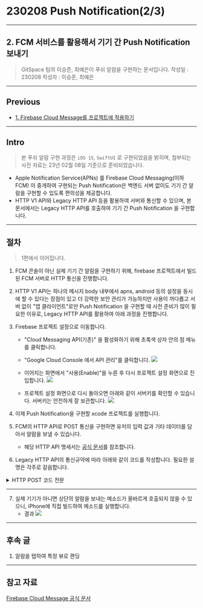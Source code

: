 # 230208 Push Notification(2/3)
---
## 2. FCM 서비스를 활용해서 기기 간 Push Notification 보내기
> GitSpace 팀의 이승준, 최예은이 푸쉬 알람을 구현하는 문서입니다.
> 작성일 : 230208
> 작성자 : 이승준, 최예은

---
## Previous
- [1. Firebase Cloud Message를 프로젝트에 적용하기](https://github.com/APPSCHOOL1-REPO/finalproject-gitspace/blob/Feat/%23134-fcm-DataTransmit-seungjun/docs/tech/FCM/1.ApplyFirebaseCloudMessage.md) 

---
## Intro
> 본 푸쉬 알람 구현 과정은 `iOS 15`, `SwiftUI` 로 구현되었음을 밝히며, 첨부되는 사진 자료는 23년 02월 08일 기준으로 준비되었습니다.


- Apple Notification Service(APNs) 를 Firebase Cloud Messaging(이하 FCM) 이 중개하여 구현되는 Push Notification은 백엔드 서버 없이도 기기 간 알람을 구현할 수 있도록 편의성을 제공합니다.
- HTTP V1 API와 Legacy HTTP API 등을 활용하여 서버와 통신할 수 있으며, 본 문서에서는 Legacy HTTP API를 호출하여 기기 간 Push Notification 을 구현합니다.

---
## 절차
> 1편에서 이어집니다.

1. FCM 콘솔이 아닌 실제 기기 간 알람을 구현하기 위해, firebase 프로젝트에서 빌드된 FCM 서버로 HTTP 통신을 진행합니다.

2. HTTP V1 API는 하나의 메시지 body 내부에서 apns, android 등의 설정을 동시에 할 수 있다는 장점이 있고 더 강력한 보안 관리가 가능하지만 사용이 까다롭고 서버 없이 "앱 클라이언트"로만 Push Notification 을 구현할 때 사전 준비가 많이 필요한 이유로, Legacy HTTP API를 활용하여 아래 과정을 진행합니다.

3. Firebase 프로젝트 설정으로 이동합니다.
    - "Cloud Messaging API(기존)" 을 활성화하기 위해 초록색 상자 안의 점 메뉴를 클릭합니다. 
    - "Google Cloud Console 에서 API 관리"를 클릭합니다.
    ![](https://i.imgur.com/S0tVAL6.png)
    
    - 이어지는 화면에서 "사용(Enable)"을 누른 후 다시 프로젝트 설정 화면으로 진입합니다.
    ![](https://i.imgur.com/4JWFUVj.png)

    - 프로젝트 설정 화면으로 다시 돌아오면 아래와 같이 서버키를 확인할 수 있습니다. 서버키는 안전하게 잘 보관합니다.
    ![](https://i.imgur.com/7VpkWi3.png)

4. 이제 Push Notification을 구현할 xcode 프로젝트를 실행합니다.

5. FCM의 HTTP API로 POST 통신을 구현하면 유저의 입력 값과 기타 데이터를 담아서 알람을 보낼 수 있습니다.
    - 해당 HTTP API 명세서는 [공식 문서](https://firebase.google.com/docs/cloud-messaging/http-server-ref?authuser=0&hl=ko)를 참조합니다.

6. Legacy HTTP API의 통신규약에 따라 아래와 같이 코드를 작성합니다. 필요한 설명은 각주로 갈음합니다.
<details>
    <summary> HTTP POST 코드 전문 </summary>
<div markdown="1">

```swift
/// 예시 코드에서 API 키와 테스트용 Device Token은 xcconfig 파일로 캡슐화 하여 사용했습니다.
private let serverKey = Bundle.main.object(forInfoDictionaryKey: "SERVER_KEY") as? String ?? ""
private let deviceToken = Bundle.main.object(forInfoDictionaryKey: "DEVICE_TOKEN") as? String ?? ""

/// Button을 탭할 때, 아래 메소드를 호출합니다.
public func sendPushNoti(url: String) async -> Void {
    
    /// 이 url 에는 Legacy HTTP의 엔드포인트가 아규먼트로 전달됩니다.
    /// url == https://fcm.googleapis.com/fcm/send
    guard let url = URL(string: url) else {
        return
    }

    let messageTitle = "Message Title Here"
    let messageBody = "Message Body Text Here"
    
    /// HTTP Request의 body로 전달할 data를 딕셔너리로 선언한 후, JSON으로 변환합니다.
    let json: [String: Any] =
        [
            /// 특정 기기에 알람을 보내기 위해 "to"를 사용합니다.
            /// 경우에 따라 Topic 등 다른 용도로 활용할 수 있습니다.
            "to" : deviceToken,
            
            /// 알람의 내용을 구성하는 키-밸류 입니다.
            "notification": [
                "title": messageTitle,
                "body": messageBody
            ],
            
            /// 알람을 보내며 함께 전달할 데이터를 삽입합니다.
            "data" : [
                "userName": "valselee"
            ]
        ]

    /// HTTP Body로 전달할 JSON 파일을 상단의 딕셔너리로 생성합니다.
    let httpBody = try? JSONSerialization.data(withJSONObject: json, options: .prettyPrinted)

    /// URLReqeust를 만들고 적절한 메소드와 헤더를 설정합니다.
    var request = URLRequest(url: url)
    request.httpMethod = "POST"
    request.setValue("application/json", forHTTPHeaderField: "Content-Type")
    
    /// serverKey 는 3번 과정에서 저장해둔 키를 사용합니다.
    request.setValue("key=\(serverKey)", forHTTPHeaderField: "Authorization")

    do {
        guard let httpBody else { return }
        
        /// 비동기 함수로 정의된 URLSession upload(for:from:) 메소드를 호출합니다.
        /// uploadPayload는 (Data, Response) 를 갖고 있는 튜플 타입 입니다.
        let uploadPayload = try await URLSession.shared.upload(for: request, from: httpBody)
        
        /// 어떤 데이터가 서로 송수신되는지 확인할 수 있습니다.
        dump("DEBUG: PUSH POST SUCCESSED - \(uploadPayload.0)")
    } catch {
        /// POST가 실패했을 경우 에러를 확인할 수 있도록 dump를 호출합니다.
        dump("DEBUG: PUSH POST FAILED - \(error)")
    }
		
}
``` 

</div>
</details>

---
7. 실제 기기가 아니면 상단의 알람을 보내는 메소드가 올바르게 호출되지 않을 수 있으니, iPhone에 직접 빌드하여 메소드를 실행합니다.
    - 결과 ![](https://i.imgur.com/VvdvC2V.jpg)

---
## 후속 글

1. 알람을 탭하여 특정 뷰로 랜딩

---
## 참고 자료

[Firebase Cloud Message 공식 문서](https://firebase.google.com/docs/cloud-messaging/send-message?authuser=0&hl=ko#send_using_the_fcm_legacy_http_api)
